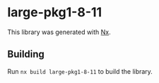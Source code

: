 # large-pkg1-8-11

This library was generated with [Nx](https://nx.dev).

## Building

Run `nx build large-pkg1-8-11` to build the library.
